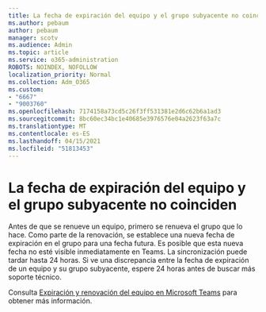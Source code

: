 ```yaml
---
title: La fecha de expiración del equipo y el grupo subyacente no coinciden
ms.author: pebaum
author: pebaum
manager: scotv
ms.audience: Admin
ms.topic: article
ms.service: o365-administration
ROBOTS: NOINDEX, NOFOLLOW
localization_priority: Normal
ms.collection: Adm_O365
ms.custom:
- "6667"
- "9003760"
ms.openlocfilehash: 7174158a73cd5c26f3ff531381e2d6c62b6a1ad3
ms.sourcegitcommit: 8bc60ec34bc1e40685e3976576e04a2623f63a7c
ms.translationtype: MT
ms.contentlocale: es-ES
ms.lasthandoff: 04/15/2021
ms.locfileid: "51813453"
---
```

# <a name="expiration-date-of-team-and-underlying-group-dont-match"></a>La fecha de expiración del equipo y el grupo subyacente no coinciden

Antes de que se renueve un equipo, primero se renueva el grupo que lo hace. Como parte de la renovación, se establece una nueva fecha de expiración en el grupo para una fecha futura. Es posible que esta nueva fecha no esté visible inmediatamente en Teams. La sincronización puede tardar hasta 24 horas. Si ve una discrepancia entre la fecha de expiración de un equipo y su grupo subyacente, espere 24 horas antes de buscar más soporte técnico.  

Consulta [Expiración y renovación del equipo en Microsoft Teams](https://docs.microsoft.com/microsoftteams/team-expiration-renewal)  para obtener más información.

